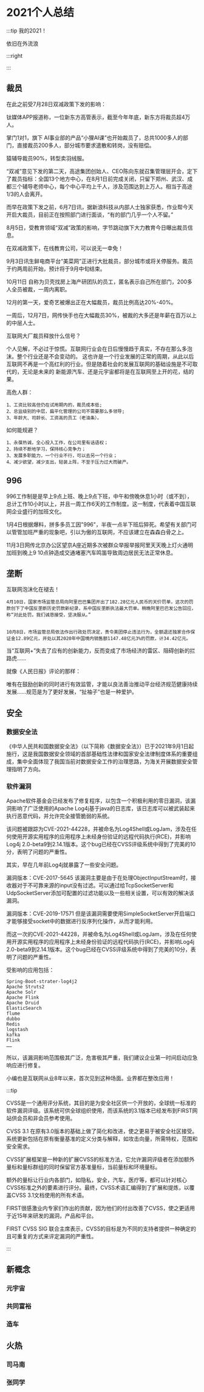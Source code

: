 # 2021个人总结

:::tip 我的2021！

依旧在外流浪

:::right

:::


## 裁员

在此之前受7月28日双减政策下发的影响：

  钛媒体APP报道称，一位新东方高管表示，截至今年年底，新东方将裁员超4万人。

  掌门1对1，旗下 AI事业部的产品“小狸AI课”也开始裁员了，总共1000多人的部门，直接裁员200多人，部分城市要求遣散和转岗，没有赔偿。

  猿辅导裁员90%，转型卖羽绒服。

  “双减”意见下发的第二天，高途集团创始人、CEO陈向东就召集管理层开会，定下了裁员指标：全国13个地方中心，在8月1日前完成关闭，只留下郑州、武汉、成都三个辅导老师中心，每个中心平均上千人，涉及范围达到上万人。相当于高途1/3的人会离开。

  而早在政策下发之前，6月7日讯，据新浪科技从内部人士独家获悉，作业帮今天开启大裁员，目前正在按照部门进行面谈，“有的部门几乎一个人不留。”

  8月5日，受教育领域“双减”政策的影响，字节跳动旗下大力教育今日曝出裁员信息。

在双减政策下，在线教育公司，可以说无一幸免！

9月3日讯生鲜电商平台“美菜网”正进行大批裁员，部分城市或将关停服务。裁员于约两周前开始，预计将于9月中旬结束。

10月11日 自称为贝壳找房上海产研团队的员工，匿名表示自己所在部门，200多人全员被裁，一周内离职。

12月的第一天，爱奇艺被爆出正在大幅裁员，裁员比例高达20%-40%。

一周后，12月7日，网传快手也在大幅裁员30%，被裁的大多还是年薪在百万以上的中层人士。

互联网大厂裁员释放什么信号？

个人见解，不必过于惊慌。互联网行业会在日后慢慢趋于真实，不存在那么多泡沫。整个行业还是不会变动的。
这也许是一个行业发展的正常的周期，从此以后互联网不再是一个高红利的行业。但是随着社会的发展互联网的基础设施是不可取代的，无论是未来的
新能源汽车、还是元宇宙都将是在互联网至上开的花，结的果。

高危人群：

    1、工资比较高但仍在试用期内的，裁员成本低;
    2、总监级别的中层，扁平化管理的公司不需要那么多领导;
    3、年龄大、司龄长、工资高的员工（老油条）。

如何能规避？

    1、永葆热诚，全心投入工作，在公司里有话语权；
    2、持续不断地学习，保持核心竞争力；
    3、发展多职能力，一个行业不行，可以去另一个行业；
    4、减少欲望，减少支出，轻装上阵，不至于压力过大而破产。


## 996

996工作制是是早上9点上班、晚上9点下班，中午和傍晚休息1小时（或不到），总计工作10小时以上，并且一周工作6天的工作制度。这一制度，代表着中国互联网企业盛行的加班文化。

1月4日根据爆料，拼多多员工因"996"，半夜一点半下班后猝死。希望有关部门可以管管加班严重的现象吧，引以为傲的互联网，不应该建立在森森白骨之上。

11月3日网传北京办公区望京A座近期多次被群众举报举报阿里天天晚上灯火通明加班到晚上9 10点钟造成交通堵塞汽车鸣笛导致周边居民无法正常休息。




## 垄断

互联网泡沫化在褪去！

    4月10日，国家市场监管总局向阿里巴巴集团开出了182.28亿元人民币的天价罚单，这次的罚款创下了中国反垄断历史罚款新纪录，系中国反垄断执法最大罚单。稍晚阿里巴巴发公告回应，称“对此处罚，我们诚恳接受，坚决服从。”


    10月8日，市场监管总局依法作出行政处罚决定，责令美团停止违法行为，全额退还独家合作保证金12.89亿元，并处以其2020年中国境内销售额1147.48亿元3%的罚款，计34.42亿元。

当“互联网+”失去了应有的创新能力，反而变成了市场经济的雷区、阻碍创新的拦路虎……

就像《人民日报》评论的那样：

唯有在鼓励创新的同时进行有效监管，才能以良法善治推动平台经济规范健康持续发展……规范是为了更好发展，“扯袖子”也是一种爱护。

## 安全

### 数据安全法
《中华人民共和国数据安全法》（以下简称《数据安全法》）已于2021年9月1日起施行，这是我国数据安全领域的首部基础性法律和国家安全法律制度体系的重要组成，集中全面体现了我国当前对数据安全工作的治理思路，为海关开展数据安全管理指明了方向。


### 软件漏洞
Apache软件基金会已经发布了修复程序，以包含一个积极利用的零日漏洞，该漏洞影响了广泛使用的Apache Log4j基于java的日志库，该日志库可以被武装起来执行恶意代码，并允许完全接管脆弱的系统。

该问题被跟踪为CVE-2021-44228，并被命名为Log4Shell或LogJam，涉及在任何使用开源实用程序的应用程序上未经身份验证的远程代码执行(RCE)，并影响Log4j 2.0-beta9到2.14.1版本。这个bug已经在CVSS评级系统中得到了完美的10分，表明了问题的严重性。

其实，早在几年前Log4j就暴露了一些安全问题。

漏洞版本：CVE-2017-5645
该漏洞主要是由于在处理ObjectInputStream时，接收器对于不可靠来源的input没有过滤。可以通过给TcpSocketServer和UdpSocketServer添加可配置的过滤功能以及一些相关设置，可以有效的解决该漏洞。


漏洞版本：CVE-2019-17571
但是该漏洞需要使用SimpleSocketServer开启端口才能够接受socket中的数据进行反序列化操作，从而才能利用。

而这一次的CVE-2021-44228，并被命名为Log4Shell或LogJam，涉及在任何使用开源实用程序的应用程序上未经身份验证的远程代码执行(RCE)，并影响Log4j 2.0-beta9到2.14.1版本。这个bug已经在CVSS评级系统中得到了完美的10分，表明了问题的严重性。

受影响的应用包括：

    Spring-Boot-strater-log4j2
    Apache Struts2
    Apache Solr
    Apache Flink
    Apache Druid
    ElasticSearch
    flume
    dubbo
    Redis
    logstash
    kafka
    Flink
    ……

所以，该漏洞影响范围极其广泛，危害极其严重，我们建议企业第一时间启动应急响应进行修复。

小编也是互联网从业8年以来，首次见到这种场面。业界都在整改应用！



:::tip

CVSS是一个通用评分系统，其目的是为安全社区供一个开放的，全球统一标准的软件漏洞评级。该系统可供全球组织使用，而该系统的3.1版本已经发布到FIRST网站供会员和非会员参考使用。

CVSS 3.1 在原有3.0版本的基础上做了简化和改进，使之更易于被安全社区接受。系统更新包括在原有衡量基准的定义分类与解释，如攻击向量，所需特权，范围和安全需求。

CVSS扩展框架是一种新的扩展CVSS的标准方法，它允许漏洞评级者在添加额外量标和量标群组的同时保留官方基准量标，当前量标和环境量标。

额外的量标让行业内各部门，如隐私，安全，汽车，医疗等，都可以针对核心CVSS标准之外的要素进行评分。最终，CVSS术语汇编得到了扩展和提炼，以覆盖CVSS 3.1文档使用的所有术语。

FIRST很感激业内专家们作出的贡献，因为他们的付出改善了CVSS，使之更适用于近15年来研发的漏洞，产品和平台。

FIRST CVSS SIG 联合主席表示，CVSS的目标是为不同的支持者提供一种确定的且可重复的方式来评定漏洞的严重性。

:::

## 新概念

### 元宇宙

### 共同富裕

###

### 造车

## 火热

### 司马南

### 张同学

###
